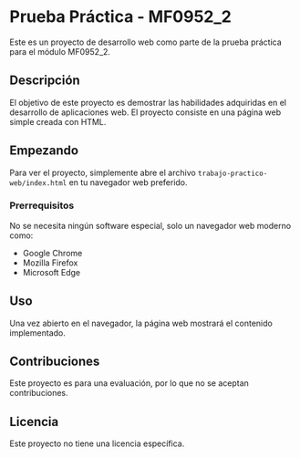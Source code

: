 # Prueba Práctica - MF0952_2

Este es un proyecto de desarrollo web como parte de la prueba práctica para el módulo MF0952_2.

## Descripción

El objetivo de este proyecto es demostrar las habilidades adquiridas en el desarrollo de aplicaciones web. El proyecto consiste en una página web simple creada con HTML.

## Empezando

Para ver el proyecto, simplemente abre el archivo `trabajo-practico-web/index.html` en tu navegador web preferido.

### Prerrequisitos

No se necesita ningún software especial, solo un navegador web moderno como:

*   Google Chrome
*   Mozilla Firefox
*   Microsoft Edge

## Uso

Una vez abierto en el navegador, la página web mostrará el contenido implementado.

## Contribuciones

Este proyecto es para una evaluación, por lo que no se aceptan contribuciones.

## Licencia

Este proyecto no tiene una licencia específica.
